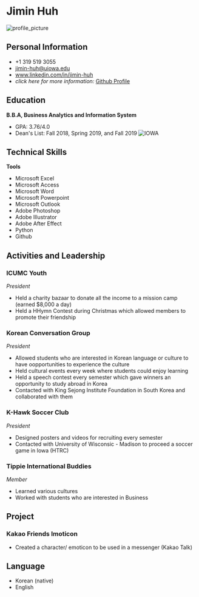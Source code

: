 # Jimin Huh

![profile_picture](https://avatars2.githubusercontent.com/u/72235190?s=400&u=0104f5312351ca43fe4415aaefe7de7d60648b80&v=4)

## Personal Information
- +1 319 519 3055
- jimin-huh@uiowa.edu
- www.linkedin.com/in/jimin-huh
- _click here for more information:_
[Github Profile](https://github.com/jimin-huh)

## Education
**B.B.A, Business Analytics and Information System**
- GPA: 3.76/4.0
- Dean's List: Fall 2018, Spring 2019, and Fall 2019
![IOWA](file:/IOWA.png)

## Technical Skills
**Tools**
- Microsoft Excel
- Microsoft Access
- Microsoft Word
- Microsoft Powerpoint
- Microsoft Outlook
- Adobe Photoshop
- Adobe Illustrator
- Adobe After Effect
- Python
- Github

## Activities and Leadership
### ICUMC Youth
_President_
- Held a charity bazaar to donate all the income to a mission camp (earned $8,000 a day)
- Held a HHymn Contest during Christmas which allowed members to promote their friendship

### Korean Conversation Group
_President_
- Allowed students who are interested in Korean language or culture to have oopportunities to experience the culture
- Held cultural events every week where students could enjoy learning
- Held a speech contest every semester which gave winners an opportunity to study abroad in Korea
- Contacted with King Sejong Institute Foundation in South Korea and collaborated with them

### K-Hawk Soccer Club
_President_
- Designed posters and videos for recruiting every semester
- Contacted with University of Wisconsic - Madison to proceed a soccer game in Iowa (HTRC)

### Tippie International Buddies
_Member_
- Learned various cultures
- Worked with students who are interested in Business

## Project
### Kakao Friends Imoticon
- Created a character/ emoticon to be used in a messenger (Kakao Talk)

## Language
- Korean (native)
- English
